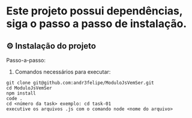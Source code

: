 # Este projeto possui dependências, siga o passo a passo de instalação.


## ⚙️ Instalação do projeto

Passo-a-passo:

1. Comandos necessários para executar:

```
git clone git@github.com:andr3felipe/ModuloJsVemSer.git
cd ModuloJsVemSer
npm install
code .
cd <número da task> exemplo: cd task-01
executive os arquivos .js com o comando node <nome do arquivo>
```